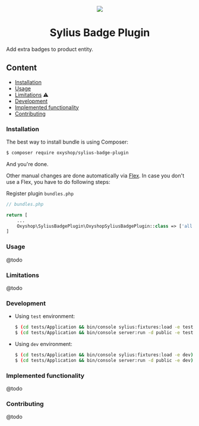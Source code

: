 <p align="center">
    <a href="https://sylius.com" target="_blank">
        <img src="https://demo.sylius.com/assets/shop/img/logo.png" />
    </a>
</p>

<h1 align="center">Sylius Badge Plugin</h1>

Add extra badges to product entity.

## Content
- [Installation](#installation)
- [Usage](#usage)
- [Limitations](#limitations) :warning:
- [Development](#development)
- [Implemented functionality](#implemented-functionality)
- [Contributing](#contributing)

### Installation
The best way to install bundle is using Composer:
```bash
$ composer require oxyshop/sylius-badge-plugin
```

And you're done.

Other manual changes are done automatically via [Flex](https://symfony.com/doc/current/setup/flex.html). In case you don't use a Flex, you have to do following steps: 

Register plugin `bundles.php`
```php
// bundles.php

return [
    ...
    Oxyshop\SyliusBadgePlugin\OxyshopSyliusBadgePlugin::class => ['all' => true],
]
```

### Usage

@todo

### Limitations

@todo

### Development

- Using `test` environment:

    ```bash
    $ (cd tests/Application && bin/console sylius:fixtures:load -e test)
    $ (cd tests/Application && bin/console server:run -d public -e test)
    ```
    
- Using `dev` environment:

    ```bash
    $ (cd tests/Application && bin/console sylius:fixtures:load -e dev)
    $ (cd tests/Application && bin/console server:run -d public -e dev)
    ```

### Implemented functionality
@todo

### Contributing
@todo
